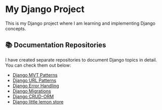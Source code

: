 # My Django Project

This is my Django project where I am learning and implementing Django concepts.

## 📚 Documentation Repositories

I have created separate repositories to document Django topics in detail. You can check them out below:

- [Django MVT Patterns](https://github.com/Batrawi/django-server.git)
- [Django URL Patterns](https://github.com/Batrawi/django-URL-params.git)
- [Django Error Handling](https://github.com/Batrawi/django-error-handling.git)
- [Django Migrations](https://github.com/Batrawi/django-migration.git)
- [Django CRUD-ORM](https://github.com/Batrawi/Django-Create-CRUD-ORM.git)
- [Django little lemon store](https://github.com/Batrawi/django-little-lemon-store.git)
